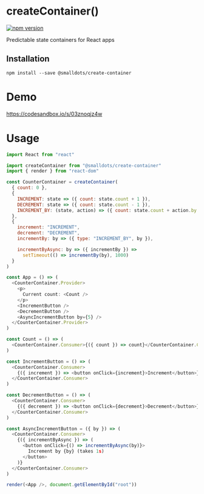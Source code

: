 # createContainer()

[![npm version](https://badge.fury.io/js/%40smalldots%2Fcreate-container.svg)](https://badge.fury.io/js/%40smalldots%2Fcreate-container)

Predictable state containers for React apps

## Installation

```
npm install --save @smalldots/create-container
```

# Demo

https://codesandbox.io/s/03znoqjz4w

# Usage

```js
import React from "react"

import createContainer from "@smalldots/create-container"
import { render } from "react-dom"

const CounterContainer = createContainer(
  { count: 0 },
  {
    INCREMENT: state => ({ count: state.count + 1 }),
    DECREMENT: state => ({ count: state.count - 1 }),
    INCREMENT_BY: (state, action) => ({ count: state.count + action.by })
  },
  {
    increment: "INCREMENT",
    decrement: "DECREMENT",
    incrementBy: by => ({ type: "INCREMENT_BY", by }),

    incrementByAsync: by => ({ incrementBy }) =>
      setTimeout(() => incrementBy(by), 1000)
  }
)

const App = () => (
  <CounterContainer.Provider>
    <p>
      Current count: <Count />
    </p>
    <IncrementButton />
    <DecrementButton />
    <AsyncIncrementButton by={5} />
  </CounterContainer.Provider>
)

const Count = () => (
  <CounterContainer.Consumer>{({ count }) => count}</CounterContainer.Consumer>
)

const IncrementButton = () => (
  <CounterContainer.Consumer>
    {({ increment }) => <button onClick={increment}>Increment</button>}
  </CounterContainer.Consumer>
)

const DecrementButton = () => (
  <CounterContainer.Consumer>
    {({ decrement }) => <button onClick={decrement}>Decrement</button>}
  </CounterContainer.Consumer>
)

const AsyncIncrementButton = ({ by }) => (
  <CounterContainer.Consumer>
    {({ incrementByAsync }) => (
      <button onClick={() => incrementByAsync(by)}>
        Increment by {by} (takes 1s)
      </button>
    )}
  </CounterContainer.Consumer>
)

render(<App />, document.getElementById("root"))
```
